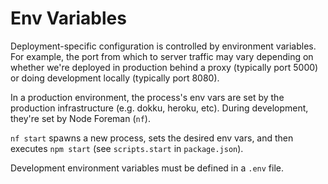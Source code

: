# Env Variables

Deployment-specific configuration is controlled by environment variables. For
example, the port from which to server traffic may vary depending on whether
we're deployed in production behind a proxy (typically port 5000) or doing
development locally (typically port 8080).

In a production environment, the process's env vars are set by the production
infrastructure (e.g. dokku, heroku, etc). During development, they're set by
Node Foreman (`nf`).

`nf start` spawns a new process, sets the desired env vars, and then
executes `npm start` (see `scripts.start` in `package.json`).

Development environment variables must be defined in a `.env` file.
